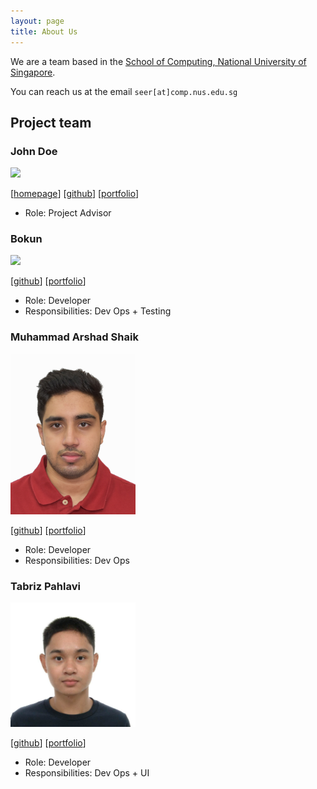 ```yaml
---
layout: page
title: About Us
---
```


We are a team based in the [School of Computing, National University of Singapore](http://www.comp.nus.edu.sg).

You can reach us at the email `seer[at]comp.nus.edu.sg`

## Project team

### John Doe

<img src="images/johndoe.png" width="200px">

[[homepage](http://www.comp.nus.edu.sg/~damithch)]
[[github](https://github.com/johndoe)]
[[portfolio](team/johndoe.md)]

* Role: Project Advisor

### Bokun

<img src="images/johndoe.png" width="200px">

[[github](http://github.com/bokung)]
[[portfolio](team/bokun.md)]

* Role: Developer
* Responsibilities: Dev Ops + Testing

### Muhammad Arshad Shaik

<img src="images/Arshad.jpg" width="200px">

[[github](http://github.com/FireRadical22)] [[portfolio](team/arshad.md)]

* Role: Developer
* Responsibilities: Dev Ops

### Tabriz Pahlavi

<img src="images/tabriz.png" width="200px">

[[github](http://github.com/TabrizPlv)]
[[portfolio](team/tabriz.md)]

* Role: Developer
* Responsibilities: Dev Ops + UI
